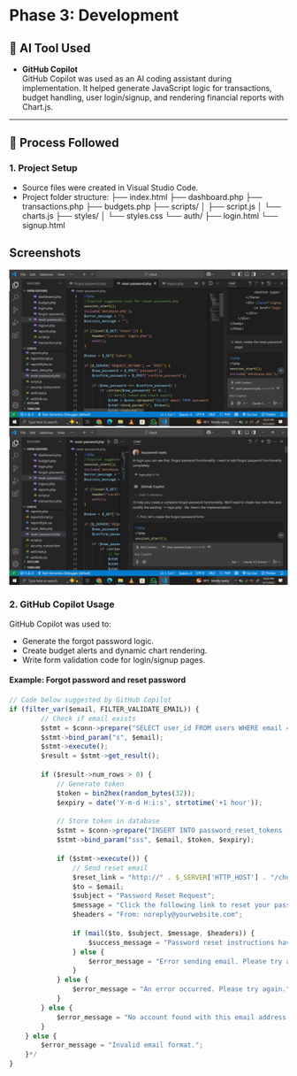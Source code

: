 # Phase 3: Development

## 🧠 AI Tool Used
- **GitHub Copilot**  
  GitHub Copilot was used as an AI coding assistant during implementation. It helped generate JavaScript logic for transactions, budget handling, user login/signup, and rendering financial reports with Chart.js.

---

## 🔧 Process Followed

### 1. Project Setup
- Source files were created in Visual Studio Code.
- Project folder structure:
├── index.html
├── dashboard.php
├── transactions.php
├── budgets.php
├── scripts/
│ ├── script.js
│ └── charts.js
├── styles/
│ └── styles.css
└── auth/
├── login.html
└── signup.html

## Screenshots
![Figure 6 – Copilot Suggestion for reset password Function](./screenshots/Figure-6-Copilot-Suggestion-for-reset-password-Function.png)
![Figure 7 – Copilot Prompt for forgot password functions](./screenshots/Figure-7-Copilot-Prompt-for-forgot-password-Function.png)

### 2. GitHub Copilot Usage
GitHub Copilot was used to:
- Generate the forgot password logic.
- Create budget alerts and dynamic chart rendering.
- Write form validation code for login/signup pages.

#### Example: Forgot password and reset password
```js
// Code below suggested by GitHub Copilot
if (filter_var($email, FILTER_VALIDATE_EMAIL)) {
        // Check if email exists
        $stmt = $conn->prepare("SELECT user_id FROM users WHERE email = ?");
        $stmt->bind_param("s", $email);
        $stmt->execute();
        $result = $stmt->get_result();
        
        if ($result->num_rows > 0) {
            // Generate token
            $token = bin2hex(random_bytes(32));
            $expiry = date('Y-m-d H:i:s', strtotime('+1 hour'));
            
            // Store token in database
            $stmt = $conn->prepare("INSERT INTO password_reset_tokens (email, token, expiry) VALUES (?, ?, ?)");
            $stmt->bind_param("sss", $email, $token, $expiry);
            
            if ($stmt->execute()) {
                // Send reset email
                $reset_link = "http://" . $_SERVER['HTTP_HOST'] . "/check/reset-password.php?token=" . $token;
                $to = $email;
                $subject = "Password Reset Request";
                $message = "Click the following link to reset your password: " . $reset_link;
                $headers = "From: noreply@yourwebsite.com";
                
                if (mail($to, $subject, $message, $headers)) {
                    $success_message = "Password reset instructions have been sent to your email.";
                } else {
                    $error_message = "Error sending email. Please try again.";
                }
            } else {
                $error_message = "An error occurred. Please try again.";
            }
        } else {
            $error_message = "No account found with this email address.";
        }
    } else {
        $error_message = "Invalid email format.";
    }*/
}

